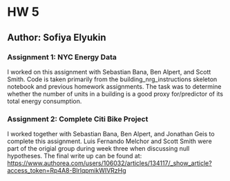 # HW 5

## Author: Sofiya Elyukin

### Assignment 1: NYC Energy Data
I worked on this assignment with Sebastian Bana, Ben Alpert, and Scott Smith. Code is taken primarily from the building_nrg_instructions skeleton notebook and previous homework assignments. The task was to determine whether the number of units in a building is a good proxy for/predictor of its total energy consumption.

### Assignment 2: Complete Citi Bike Project
I worked together with Sebastian Bana, Ben Alpert, and Jonathan Geis to complete this assignment. Luis Fernando Melchor and Scott Smith were part of the origial group during week three when discussing null hypotheses. The final write up can be found at: https://www.authorea.com/users/106032/articles/134117/_show_article?access_token=Rp4A8-BlrlqpmikWIVRzHg
